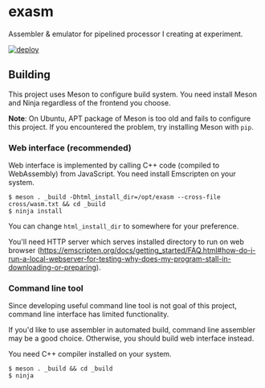 # exasm

Assembler & emulator for pipelined processor I creating at experiment.

[![deploy](https://github.com/kofuk/exasm/actions/workflows/deploy.yaml/badge.svg)](https://github.com/kofuk/exasm/actions/workflows/deploy.yaml)

## Building

This project uses Meson to configure build system.
You need install Meson and Ninja regardless of the frontend you choose.

**Note**: On Ubuntu, APT package of Meson is too old and fails to configure
this project. If you encountered the problem, try installing Meson with `pip`.

### Web interface (recommended)

Web interface is implemented by calling C++ code (compiled to WebAssembly) from JavaScript.
You need install Emscripten on your system.

```shell
$ meson . _build -Dhtml_install_dir=/opt/exasm --cross-file cross/wasm.txt && cd _build
$ ninja install
```

You can change `html_install_dir` to somewhere for your preference.

You'll need HTTP server which serves installed directory to run
on web browser (https://emscripten.org/docs/getting_started/FAQ.html#how-do-i-run-a-local-webserver-for-testing-why-does-my-program-stall-in-downloading-or-preparing).

### Command line tool

Since developing useful command line tool is not goal of this project,
command line interface has limited functionality.

If you'd like to use assembler in automated build, command line assembler
may be a good choice. Otherwise, you should build web interface instead.

You need C++ compiler installed on your system.

```shell
$ meson . _build && cd _build
$ ninja
```
